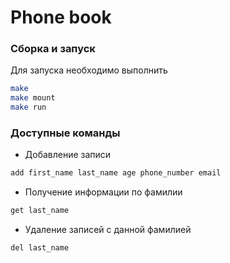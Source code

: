 # Phone book
### Сборка и запуск
Для запуска необходимо выполнить
```bash
make
make mount
make run
```
### Доступные команды
+ Добавление записи
```bash
add first_name last_name age phone_number email
```
+ Получение информации по фамилии
```bash
get last_name
```
+ Удаление записей с данной фамилией
```bash
del last_name
```
